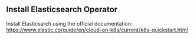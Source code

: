 ## Install Elasticsearch Operator

Install Elasticsarch using the official documentation:
https://www.elastic.co/guide/en/cloud-on-k8s/current/k8s-quickstart.html


